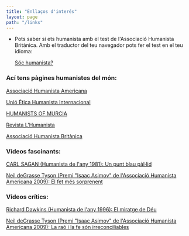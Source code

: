 ```yaml
---
title: "Enllaços d'interés"
layout: page
path: "/links"
---
```


- Pots saber si ets humanista amb el test de l'Associació Humanista Britànica. Amb el traductor del teu navegador pots fer el test en el teu idioma:

   <a href="https://humanism.org.uk/humanism/how-humanist-are-you/" target="_blank">Sóc humanista?</a>

### Ací tens pàgines humanistes del món:

   <a href="https://americanhumanist.org/" target="_blank">Associació Humanista Americana</a>

   <a href="http://iheu.org/" target="_blank">Unió Ètica Humanista Internacional</a>

   <a href="http://humanists.bolnuevo.com/" target="_blank">HUMANISTS OF MURCIA</a>

   <a href="https://thehumanist.com/" target="_blank">Revista L'Humanista</a>

   <a href="https://humanism.org.uk/" target="_blank">Associació Humanista Britànica</a>

### Vídeos fascinants:

   <a href="https://www.youtube.com/watch?v=juhFnXCNQMI" target="_blank">CARL SAGAN (Humanista de l'any 1981): Un punt blau pàl·lid</a>

   <a href="https://www.youtube.com/watch?v=hnIaPQq2rME" target="_blank">Neil deGrasse Tyson (Premi "Isaac Asimov" de l'Associació Humanista Americana 2009): El fet més sorprenent</a>

### Vídeos crítics:

   <a href="https://www.youtube.com/watch?v=zCKzXfInW3U" target="_blank">Richard Dawkins (Humanista de l'any 1996): El miratge de Déu</a>  

   <a href="https://www.youtube.com/watch?v=NWkXBoQudws" target="_blank">Neil deGrasse Tyson (Premi "Isaac Asimov" de l'Associació Humanista Americana 2009): La raó i la fe són irreconciliables</a>

